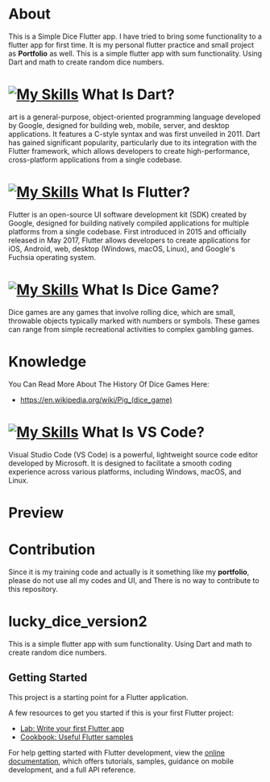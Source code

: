 # About
This is a Simple Dice Flutter app. I have tried to bring some functionality to a flutter app for first time. It is my personal flutter practice and small project as **Portfolio** as well. This is a simple flutter app with sum functionality. Using Dart and math to create random dice numbers.

# [![My Skills](https://skillicons.dev/icons?i=dart)](https://skillicons.dev) What Is Dart?
art is a general-purpose, object-oriented programming language developed by Google, designed for building web, mobile, server, and desktop applications. It features a C-style syntax and was first unveiled in 2011. Dart has gained significant popularity, particularly due to its integration with the Flutter framework, which allows developers to create high-performance, cross-platform applications from a single codebase.

# [![My Skills](https://skillicons.dev/icons?i=flutter)](https://skillicons.dev) What Is Flutter? 
Flutter is an open-source UI software development kit (SDK) created by Google, designed for building natively compiled applications for multiple platforms from a single codebase. First introduced in 2015 and officially released in May 2017, Flutter allows developers to create applications for iOS, Android, web, desktop (Windows, macOS, Linux), and Google's Fuchsia operating system.

# [![My Skills](https://skillicons.dev/icons?i=androidstudio)](https://skillicons.dev) What Is Dice Game?
Dice games are any games that involve rolling dice, which are small, throwable objects typically marked with numbers or symbols. These games can range from simple recreational activities to complex gambling games.

# Knowledge
You Can Read More About The History Of Dice Games Here:
- https://en.wikipedia.org/wiki/Pig_(dice_game)

# [![My Skills](https://skillicons.dev/icons?i=vscode)](https://skillicons.dev) What Is VS Code?
Visual Studio Code (VS Code) is a powerful, lightweight source code editor developed by Microsoft. It is designed to facilitate a smooth coding experience across various platforms, including Windows, macOS, and Linux.

# Preview


# Contribution
Since it is my training code and actually is it something like my **portfolio**, please do  not use all my codes and UI, and There is no way to contribute to this repository.

# lucky_dice_version2

This is a simple flutter app with sum functionality. Using Dart and math to create random dice numbers.

## Getting Started

This project is a starting point for a Flutter application.

A few resources to get you started if this is your first Flutter project:

- [Lab: Write your first Flutter app](https://docs.flutter.dev/get-started/codelab)
- [Cookbook: Useful Flutter samples](https://docs.flutter.dev/cookbook)

For help getting started with Flutter development, view the
[online documentation](https://docs.flutter.dev/), which offers tutorials,
samples, guidance on mobile development, and a full API reference.
